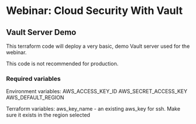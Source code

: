 # Webinar: Cloud Security With Vault

## Vault Server Demo

This terraform code will deploy a very basic, demo Vault server used for the webinar.

This code is not recommended for production.

### Required variables
Environment variables:
  AWS_ACCESS_KEY_ID
  AWS_SECRET_ACCESS_KEY
  AWS_DEFAULT_REGION

Terraform variables:
aws_key_name - an existing aws_key for ssh. Make sure it exists in the region selected